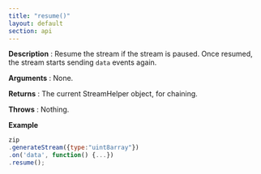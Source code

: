 ```yaml
---
title: "resume()"
layout: default
section: api
---
```


__Description__ : Resume the stream if the stream is paused. Once resumed, the
stream starts sending `data` events again.

__Arguments__ : None.

__Returns__ : The current StreamHelper object, for chaining.

__Throws__ : Nothing.

__Example__

```js
zip
.generateStream({type:"uint8array"})
.on('data', function() {...})
.resume();
```
